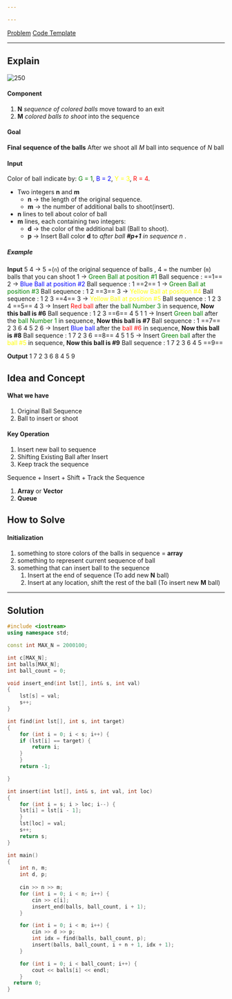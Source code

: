 ```yaml
---

---
```

[Problem](https://theory.cpe.ku.ac.th/wiki/index.php/Algo_lab/zooma_1) [Code Template](https://theory.cpe.ku.ac.th/~jittat/algo-lab/zooma/)

---
## Explain

![250](https://cdn.cloudflare.steamstatic.com/steam/apps/3330/0000000522.1920x1080.jpg?t=1627918693)
#### Component

1. **N** *sequence of colored balls* move toward to an exit  
2. **M** *colored balls to shoot* into the sequence

#### Goal

**Final sequence of the balls** After we shoot all *M* ball into sequence of *N* ball

#### Input
<p>Color of ball indicate by: <span style="color: green;">G = 1</span>, <span style="color: blue;">B = 2</span>, <span style="color: yellow;">Y = 3</span>, <span style="color: red;">R = 4</span>.</p>

- Two integers **n** and **m**
	- **n** -> the length of the original sequence.
	- **m** -> the number of additional balls to shoot(insert).
- **n** lines to tell about color of ball
- **m** lines, each containing two integers:
	- **d** -> the color of the additional ball (Ball to shoot).
	- **p** -> Insert Ball color **d** to *after ball **#p+1** in sequence n* .

##### Example
**Input**
5 4  -> 5 =(`n`) of the original sequence of balls , 4 = the number (`m`) balls that you can shoot
1 -> <span style="color: green;">Green Ball at position #1</span> 
Ball sequence : ==1==
2 -> <span style="color: Blue;">Blue Ball at position #2</span> 
Ball sequence : 1 ==2==
1 -> <span style="color: green;">Green Ball at position #3</span>
Ball sequence : 1 2 ==3==
3 -> <span style="color: Yellow;">Yellow Ball at position #4</span>
Ball sequence : 1 2 3 ==4==
3 -> <span style="color: Yellow;">Yellow Ball at position #5</span>
Ball sequence : 1 2 3 4 ==5==
4 3 -> Insert <span style="color: Red;">Red ball</span> after the <span style="color: green;">ball Number 3</span> in sequence, **Now this ball is #6**
Ball sequence : 1 2 3 ==6== 4 5
1 1 -> Insert <span style="color: Green;">Green ball</span> after the <span style="color: green;">ball Number 1</span> in sequence, **Now this ball is #7** 
Ball sequence : 1 ==7== 2 3 6 4 5
2 6 -> Insert <span style="color: Blue;">Blue ball</span> after the <span style="color: Red;">ball #6</span> in sequence, **Now this ball is #8**
Ball sequence : 1 7 2 3 6 ==8== 4 5
1 5 -> Insert <span style="color: Green;">Green ball</span> after the <span style="color: Yellow;">ball #5</span> in sequence, **Now this ball is #9**
Ball sequence : 1 7 2 3 6 4 5 ==9==

**Output**
1
7
2
3
6
8
4
5
9

## Idea and Concept

#### What we have
1. Original Ball Sequence
2. Ball to insert or shoot

#### Key Operation
1. Insert new ball to sequence
2. Shifting Existing Ball after Insert
3. Keep track the sequence

Sequence + Insert + Shift + Track the Sequence
1. **Array** or **Vector** 
2. **Queue** 

## How to Solve

#### Initialization

1. something to store colors of the balls in sequence = **array**
2. something to represent current sequence of ball
3. something that can insert ball to the sequence
	1. Insert at the end of sequence (To add new **N** ball)
	2. Insert at any location, shift the rest of the ball (To insert new **M** ball)
---
## Solution

```cpp
#include <iostream>
using namespace std;

const int MAX_N = 2000100;

int c[MAX_N];
int balls[MAX_N];
int ball_count = 0;

void insert_end(int lst[], int& s, int val)
{
    lst[s] = val;
    s++;
}

int find(int lst[], int s, int target)
{
    for (int i = 0; i < s; i++) {
    if (lst[i] == target) {
        return i;
    }
    }
    return -1;

}

int insert(int lst[], int& s, int val, int loc)
{
    for (int i = s; i > loc; i--) {
    lst[i] = lst[i - 1];
    }
    lst[loc] = val;
    s++;
    return s;
}

int main()
{
    int n, m;
    int d, p;
  
    cin >> n >> m;
    for (int i = 0; i < n; i++) {
        cin >> c[i];
        insert_end(balls, ball_count, i + 1);
    }

    for (int i = 0; i < m; i++) {
        cin >> d >> p;
        int idx = find(balls, ball_count, p);
        insert(balls, ball_count, i + n + 1, idx + 1);
    }

    for (int i = 0; i < ball_count; i++) {
        cout << balls[i] << endl;
    }
  return 0;
}
```